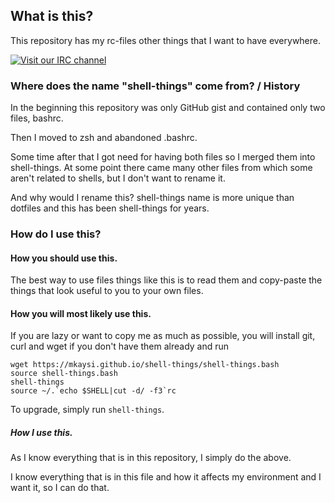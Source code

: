 ## What is this?

This repository has my rc-files other things that I want to have everywhere.

[![Visit our IRC channel](https://kiwiirc.com/buttons/chat.freenode.net/%23Mikaela.png)](https://kiwiirc.com/client/chat.freenode.net:+6697/##Mikaela)

### Where does the name "shell-things" come from? / History

In the beginning this repository was only GitHub gist and contained only 
two files, bashrc. 

Then I moved to zsh and abandoned .bashrc. 

Some time after that I got need for having both files so I merged them 
into shell-things. At some point there came many other files from which 
some aren't related to shells, but I don't want to rename it.

And why would I rename this? shell-things name is more unique than dotfiles 
and this has been shell-things for years.

### How do I use this?


#### How you should use this.

The best way to use files things like this is to read them and copy-paste 
the things that look useful to you to your own files.

#### How you will most likely use this.

If you are lazy or want to copy me as much as possible, you will install 
git, curl and wget if you don't have them already and run

```
wget https://mkaysi.github.io/shell-things/shell-things.bash
source shell-things.bash
shell-things
source ~/.`echo $SHELL|cut -d/ -f3`rc
```

To upgrade, simply run `shell-things`.

##### How I use this.

As I know everything that is in this repository, I simply do the above.

I know everything that is in this file and how it affects my environment 
and I want it, so I can do that.
